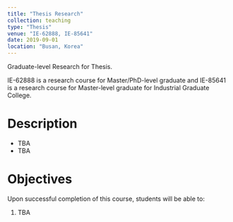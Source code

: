 ```yaml
---
title: "Thesis Research"
collection: teaching
type: "Thesis"
venue: "IE-62888, IE-85641" 
date: 2019-09-01
location: "Busan, Korea"
---
```

Graduate-level Research for Thesis.

IE-62888 is a research course for Master/PhD-level graduate and 
IE-85641 is a research course for Master-level graduate for Industrial Graduate College.


Description
======
+ TBA 
+ TBA


Objectives 
======
Upon successful completion of this course, students will be able to:
1. TBA 


